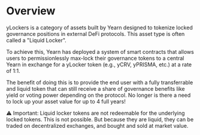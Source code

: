 # Overview
yLockers is a category of assets built by Yearn designed to tokenize locked governance positions in external DeFi protocols. This asset type is often called a "Liquid Locker".

To achieve this, Yearn has deployed a system of smart contracts that allows users to permissionlessly max-lock their governance tokens to a central Yearn in exchange for a yLocker token (e.g., yCRV, yPRISMA, etc.) at a rate of 1:1. 

The benefit of doing this is to provide the end user with a fully transferrable and liquid token that can still receive a share of governance benefits like yield or voting power depending on the protocol. No longer is there a need to lock up your asset value for up to 4 full years!

⚠️ Important: Liquid locker tokens are not redeemable for the underlying locked tokens. This is not possible. But because they are liquid, they can be traded on decentralized exchanges, and bought and sold at market value.
